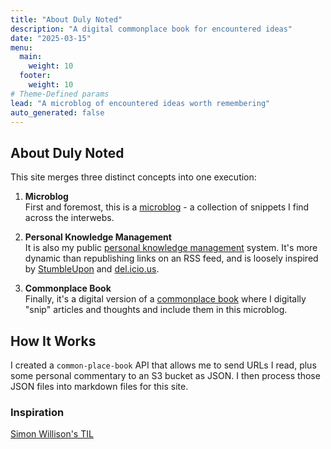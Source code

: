 ```yaml
---
title: "About Duly Noted"
description: "A digital commonplace book for encountered ideas"
date: "2025-03-15"
menu:
  main:
    weight: 10
  footer:
    weight: 10
# Theme-Defined params
lead: "A microblog of encountered ideas worth remembering" 
auto_generated: false
---
```

## About Duly Noted

This site merges three distinct concepts into one execution:

1. **Microblog**  
   First and foremost, this is a [microblog](https://en.wikipedia.org/wiki/Microblogging) - a collection of snippets I find across the interwebs.

2. **Personal Knowledge Management**  
   It is also my public [personal knowledge management](https://en.wikipedia.org/wiki/Personal_knowledge_management) system. It's more dynamic than republishing links on an RSS feed, and is loosely inspired by [StumbleUpon](https://en.wikipedia.org/wiki/StumbleUpon) and [del.icio.us](https://en.wikipedia.org/wiki/Delicious_(website)).

3. **Commonplace Book**  
   Finally, it's a digital version of a [commonplace book](https://en.wikipedia.org/wiki/Commonplace_book) where I digitally "snip" articles and thoughts and include them in this microblog.

## How It Works
I created a `common-place-book` API that allows me to send URLs I read, plus some personal commentary to an S3 bucket as JSON. I then process those JSON files into markdown files for this site.

### Inspiration
[Simon Willison's TIL](https://til.simonwillison.net)